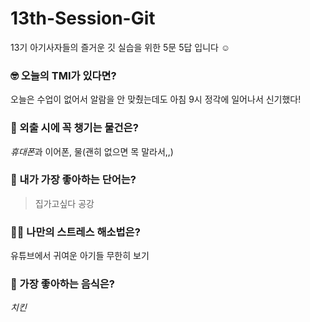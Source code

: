 # 13th-Session-Git

13기 아기사자들의 즐거운 깃 실습을 위한 5문 5답 입니다 ☺️

### 🤓 오늘의 TMI가 있다면?

오늘은 수업이 없어서 알람을 안 맞췄는데도 아침 9시 정각에 일어나서 신기했다!

### 🎒 외출 시에 꼭 챙기는 물건은?

*휴대폰*과 이어폰, 물(괜히 없으면 목 말라서,,)

### 🤙 내가 가장 좋아하는 단어는?

> 집가고싶다
> 공강

### 🧘‍♀️ 나만의 스트레스 해소법은?

유튜브에서 귀여운 아기들 무한히 보기

### 🍧 가장 좋아하는 음식은?

_치킨_

